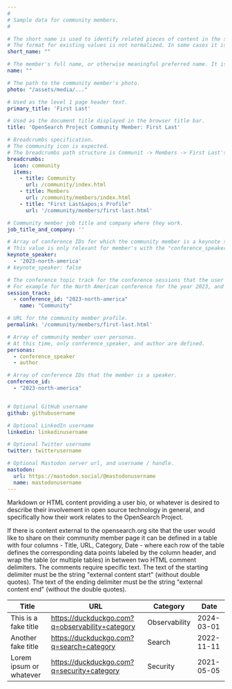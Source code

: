 ```yaml
---
#
# Sample data for community members.
#

# The short name is used to identify related pieces of content in the site. For example it is used in the "authors" array of blog posts, and it is used in the "presenters" array for OpenSearch Conference sessions to identify who is speaking.
# The format for existing values is not normalized. In some cases it is "first-initial-of-first-name" + "last-name", or matching a GitHub username, or something all together random. What is important is that it is unique within the system.
short_name: ""

# The member's full name, or otherwise meaningful preferred name. It is used in the templates for presenting content authors as well as the name of conference speakers.
name: ""

# The path to the community member's photo.
photo: "/assets/media/..."

# Used as the level 1 page header text.
primary_title: 'First Last'

# Used as the document title displayed in the browser title bar.
title: 'OpenSearch Project Community Member: First Last'

# Breadcrumbs specification.
# The community icon is expected.
# The breadcrumbs path structure is Communit -> Members -> First Last's Profile.
breadcrumbs:
  icon: community
  items:
    - title: Community
      url: /community/index.html
    - title: Members
      url: /community/members/index.html
    - title: "First Last&apos;s Profile"
      url: '/community/members/first-last.html'

# Community member job title and company where they work.
job_title_and_company: ''

# Array of conference IDs for which the community member is a keynote speaker, if any, or boolean false otherwise.
# This value is only relevant for member's with the "conference_speaker" user persona.
keynote_speaker:
  - '2023-north-america'
# keynote_speaker: false

# The conference topic track for the conference sessions that the user is a speaker. These are shaped as an array of value pairs mapping conference ID and name. 
# For example for the North American conference for the year 2023, and the "Community" track:
session_track: 
  - conference_id: "2023-north-america"
    name: "Community"

# URL for the community member profile.
permalink: '/community/members/first-last.html'

# Array of community member user personas.
# At this time, only conference_speaker, and author are defined.
personas:
  - conference_speaker
  - author

# Array of conference IDs that the member is a speaker.
conference_id:
  - "2023-north-america"


# Optional GitHub username
github: githubusername

# Optional LinkedIn username
linkedin: linkedinusername

# Optional Twitter username
twitter: twitterusername

# Optional Mastodon server url, and username / handle.
mastodon:
  url: https://mastodon.social/@mastodonusername
  name: mastodonusername
---
```


Markdown or HTML content providing a user bio, or whatever is desired to describe their involvement in open source technology in general, and specifically how their work relates to the OpenSearch Project.


If there is content external to the opensearch.org site that the user would like to share on their community member page
it can be defined in a table with four columns - Title, URL, Category, Date - where each row of the table defines the 
corresponding data points labeled by the column header, and wrap the table (or multiple tables) in between two
HTML comment delimiters. The comments require specific text. The text of the starting delimiter must be the string "external content start" (without double quotes).
The text of the ending delimiter must be the string "external content end" (without the double quotes).

<!-- external content start -->

| Title | URL | Category | Date |
| ----- | --- | -------- | ---- |
| This is a fake title | https://duckduckgo.com?q=observability+category | Observability | 2024-03-01 |
| Another fake title   | https://duckduckgo.com?q=search+category | Search | 2022-11-11 |
| Lorem ipsum or whatever | https://duckduckgo.com?q=security+category | Security | 2021-05-05 |

<!-- external content end -->